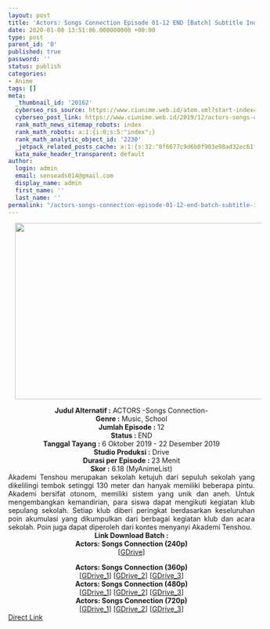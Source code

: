 ```yaml
---
layout: post
title: 'Actors: Songs Connection Episode 01-12 END [Batch] Subtitle Indonesia'
date: 2020-01-08 13:51:06.000000000 +00:00
type: post
parent_id: '0'
published: true
password: ''
status: publish
categories:
- Anime
tags: []
meta:
  _thumbnail_id: '20162'
  cyberseo_rss_source: https://www.ciunime.web.id/atom.xml?start-index=1351&max-results=150
  cyberseo_post_link: https://www.ciunime.web.id/2019/12/actors-songs-connection-episode-01-12.html
  rank_math_news_sitemap_robots: index
  rank_math_robots: a:1:{i:0;s:5:"index";}
  rank_math_analytic_object_id: '2230'
  _jetpack_related_posts_cache: a:1:{s:32:"8f6677c9d6b0f903e98ad32ec61f8deb";a:2:{s:7:"expires";i:1644594030;s:7:"payload";a:0:{}}}
  kata_make_header_transparent: default
author:
  login: admin
  email: senseads014@gmail.com
  display_name: admin
  first_name: ''
  last_name: ''
permalink: "/actors-songs-connection-episode-01-12-end-batch-subtitle-indonesia/"
---
```

<div class="separator" style="clear: both; text-align: center;"><a href="https://1.bp.blogspot.com/-yXi1LE2imQk/XgTuvvVA8NI/AAAAAAAAdvo/vZ1VtuxzihUMJMzpfdp_QHjFea9HMzN_ACLcBGAsYHQ/s1600/Actors%2B-%2BSongs%2BConnection.jpg" imageanchor="1" style="margin-left: 1em; margin-right: 1em;"><img border="0" data-original-height="720" data-original-width="1280" height="360" src="{{ site.baseurl }}/assets/2020/01/Actors%2B-%2BSongs%2BConnection.jpg" width="640" /></a></div>
<p>
<div style="text-align: center;"><b>Judul Alternatif :</b>&nbsp;ACTORS -Songs Connection-</div>
<div style="text-align: center;"><b>Genre :</b>&nbsp;<b></b>Music, School</div>
<div style="text-align: center;"><b>Jumlah Episode :</b>&nbsp;12<br /><b>Status :&nbsp;</b>END<br /><b>Tanggal Tayang :</b>&nbsp;6 Oktober 2019 - 22 Desember 2019<br /><b>Studio Produksi :</b>&nbsp;<b></b>Drive<br /><b>Durasi per Episode :</b>&nbsp;23 Menit</div>
<div style="text-align: center;"><b>Skor :</b>&nbsp;6.18 (MyAnimeList)</div>
<div style="text-align: center;"></div>
<div style="text-align: justify;">Akademi Tenshou merupakan sekolah ketujuh dari sepuluh sekolah yang dikelilingi tembok setinggi 130 meter dan hanyak memiliki beberapa pintu. Akademi bersifat otonom, memiliki sistem yang unik dan aneh. Untuk mengembangkan kemandirian, para siswa dapat mengikuti kegiatan klub sepulang sekolah. Setiap klub diberi peringkat berdasarkan keseluruhan poin akumulasi yang dikumpulkan dari berbagai kegiatan klub dan acara sekolah. Poin juga dapat diperoleh dari kontes menyanyi Akademi Tenshou.</div>
<div style="text-align: justify;"></div>
<div style="text-align: justify;"></div>
<div style="text-align: center;">
<div style="text-align: center;"><b>Link Download Batch :</b></div>
<div style="text-align: center;">
<div style="text-align: center;"><b>Actors: Songs Connection&nbsp;(240p)</b></div>
<div style="text-align: center;">[<a href="https://drive.google.com/uc?export=download&amp;id=17G1Aix4E62B_qIWg2xeAEkGPAw9lMVwd" target="_blank" rel="noopener">GDrive</a>]</p>
</div>
</div>
<div style="text-align: center;"><b>Actors: Songs Connection&nbsp;(360p)</b></div>
<div style="text-align: center;">[<a href="https://drive.google.com/uc?export=download&amp;id=1BkybXLAUucRwa_SLSadSIl_bj0gbY0-U" target="_blank" rel="noopener">GDrive_1</a>] [<a href="https://drive.google.com/uc?id=1It9-s5nv3V3d0CG56JmywcQLqTj92INC" target="_blank" rel="noopener">GDrive_2</a>] [<a href="https://drive.google.com/uc?export=download&amp;id=1fw75-5T6PXmG7iFSiHnfgMIFI_gkMUAv" target="_blank" rel="noopener">GDrive_3</a>]</div>
<div style="text-align: center;"></div>
<div style="text-align: center;"><b>Actors: Songs Connection&nbsp;(480p)</b><br />[<a href="https://drive.google.com/uc?export=download&amp;id=11PexfDq7owh2lhAFHuX4VAkc8M7_7TGI" target="_blank" rel="noopener">GDrive_1</a>] [<a href="https://drive.google.com/uc?id=1GPlBSJfTrfGd7Xh5mWWGFUTn9PnAldHI" target="_blank" rel="noopener">GDrive_2</a>] [<a href="https://drive.google.com/uc?export=download&amp;id=1hhJyXnaSJAG3C9D8J4aRj0K42XZ85Mcv" target="_blank" rel="noopener">GDrive_3</a>]</div>
<div style="text-align: center;"><b>Actors: Songs Connection&nbsp;(720p)</b><br />[<a href="https://drive.google.com/uc?export=download&amp;id=1bVy3HmmK1ComSnwdymWoAnZDAQPiBOIO" target="_blank" rel="noopener">GDrive_1</a>] [<a href="https://drive.google.com/uc?id=1hMe2niKAKcXzAolgEcTSSj8-Zx-3cOLu" target="_blank" rel="noopener">GDrive_2</a>] [<a href="https://drive.google.com/uc?export=download&amp;id=1q_dNPdO6Yl0O1JupjWdU5CWqIuI0TJpI" target="_blank" rel="noopener">GDrive_3</a>]</div>
</div>
<link rel="stylesheet" href="https://cdnjs.cloudflare.com/ajax/libs/font-awesome/4.7.0/css/font-awesome.min.css" />
<div class="divbtn"> <a href="https://handymansurrender.com/fihup8buzv?key=94550f7ce39444073321dde3b8782f97" class="btn"><i class="fa fa-download"></i> Direct Link</a> </div>
